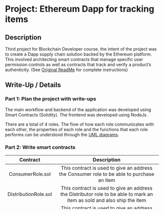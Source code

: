 # Project: Ethereum Dapp for tracking items

## Description
Third project for Blockchain Developer course, the intent of the project was to create a Dapp supply chain solution backed by the Ethereum platform. This involved architecting smart contracts that manage specific user permission controls as well as contracts that track and verify a product’s authenticity. (See [Original ReadMe](https://github.com/marq-oh/bcnd-p3/blob/master/README_orig.md) for complete instructions)

## Write-Up / Details
### Part 1: Plan the project with write-ups
The main workflow and backend of the application was developed using Smart Contracts (Solidity). The frontend was developed using NodeJs.

There are a total of 4 roles. The flow of how each role communicates with each other, the properties of each role and the functions that each role performs can be understood through the [UML diagrams](https://github.com/marq-oh/bcnd-p3/tree/master/UML). 

### Part 2: Write smart contracts
|Contract            |Description              																				   									   |
|:------------------:|:-------------------------------------------------------------------------------------------------------------------------------------------:|
|ConsumerRole.sol  	 |This contract is used to give an address the Consumer role to be able to purchase an item           					 					   |
|DistributionRole.sol|This contract is used to give an address the Distributor role to be able to mark an item as sold and also ship the item   				   |
|FarmerRole.sol  	 |This contract is used to give an address the Farmer role to harvest, process, pack and sell an item         								   |
|RetailerRole.sol  	 |This contract is used to give an address the Retailer role to receive an item          													   |
|Roles.sol  		 |This contract is used as a library to assign, remove and check roles           																				   |
|SupplyChain.sol  	 |This contract runs and manages the flow of items through each state (Harvested, Procesed, Packed, ForSale, Sold, Shipped, Received, Purchased|        																|
|Ownable.sol  		 |This contract is used as a library to manage the ownership of an item as it passes through the supply chain														   | 
|Migrations.sol  	 |This contract is used as part of the deployment process using truffle				     													   |  

See [contracts folder](https://github.com/marq-oh/bcnd-p3/tree/master/project-6/contracts) for solidity code

### Part 3: Test smart contract code coverage
Ten (10) unit tests were written:
1. Testing smart contract function harvestItem() that allows a farmer to harvest coffee
2. Testing smart contract function processItem() that allows a farmer to process coffee
3. Testing smart contract function packItem() that allows a farmer to pack coffee
4. Testing smart contract function sellItem() that allows a farmer to sell coffee
5. Testing smart contract function buyItem() that allows a distributor to buy coffee
6. Testing smart contract function shipItem() that allows a distributor to ship coffee
7. Testing smart contract function receiveItem() that allows a retailer to mark coffee received
8. Testing smart contract function purchaseItem() that allows a consumer to purchase coffee
9. Testing smart contract function fetchItemBufferOne() that allows anyone to fetch item details from blockchain
10. Testing smart contract function fetchItemBufferTwo() that allows anyone to fetch item details from blockchain

See [test folder](https://github.com/marq-oh/bcnd-p3/blob/master/project-6/test)

### Part 4: Deploy smart contracts on a public test network (Rinkeby)
Contract address: [0xFb0720c0715e68f80c0c0437C9C491abFed9e7ab](https://rinkeby.etherscan.io/address/0xcE58E564CeeAEA68B68aE388b503f4b3f56E0c2F)

See [other folder](https://github.com/marq-oh/bcnd-p3/blob/master/other/rinkeyby%20deployment.txt)

### Part 5: Modify client code to interact with smart contracts
Only minor edits were done from the code that was provided

### Optional: Implement Infura to store product image
N/A - This option was not done

### Versions
|            Item           |               Value              |
|:-------------------------:|:--------------------------------:|
|     Node Version   		|             v12.16.1             |
|      Truffle Version      | v5.1.14-nodeLTS.0 (core: 5.1.13) |
| Solidity Compiler Version |          0.6.2 (solc-js)         |
